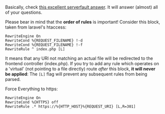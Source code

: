 Basically, check [this excellent serverfault answer](https://serverfault.com/questions/214512/redirect-change-urls-or-redirect-http-to-https-in-apache-everything-you-ever). It will answer (almost) all of your questions.

Please bear in mind that the __order of rules__ is important! Consider this block, taken from laravel's htaccess:

```
RewriteEngine On
RewriteCond %{REQUEST_FILENAME} !-d
RewriteCond %{REQUEST_FILENAME} !-f
RewriteRule ^ index.php [L]
```

It means that any URI not matching an actual file will be redirected to the frontend controller (index.php). If you try to add any rule which operates on a 'virtual' (not pointing to a file directly) route *after* this block, __it will never be applied__: The `[L]` flag will prevent any subsequent rules from being parsed.

Force Everything to https:
```
RewriteEngine On
RewriteCond %{HTTPS} off
RewriteRule .* https://%{HTTP_HOST}%{REQUEST_URI} [L,R=301]
```